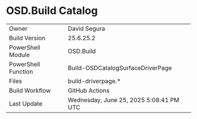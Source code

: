 ﻿# OSD.Build Catalog

| | |
|-|-|
| Owner | David Segura |
| Build Version | 25.6.25.2 |
| PowerShell Module | OSD.Build |
| PowerShell Function | Build-OSDCatalogSurfaceDriverPage |
| Files | build-driverpage.* |
| Build Workflow | GitHub Actions |
| Last Update | Wednesday, June 25, 2025 5:08:41 PM UTC |
